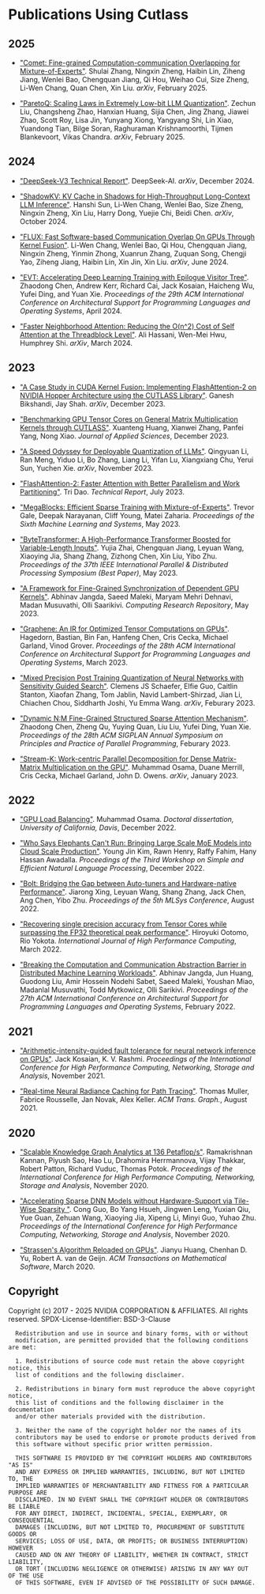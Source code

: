 # Publications Using Cutlass

## 2025

- ["Comet: Fine-grained Computation-communication Overlapping for Mixture-of-Experts"](https://arxiv.org/abs/2502.19811). Shulai Zhang, Ningxin Zheng, Haibin Lin, Ziheng Jiang, Wenlei Bao, Chengquan Jiang, Qi Hou, Weihao Cui, Size Zheng, Li-Wen Chang, Quan Chen, Xin Liu. _arXiv_, February 2025.

- ["ParetoQ: Scaling Laws in Extremely Low-bit LLM Quantization"](https://arxiv.org/abs/2502.02631). Zechun Liu, Changsheng Zhao, Hanxian Huang, Sijia Chen, Jing Zhang, Jiawei Zhao, Scott Roy, Lisa Jin, Yunyang Xiong, Yangyang Shi, Lin Xiao, Yuandong Tian, Bilge Soran, Raghuraman Krishnamoorthi, Tijmen Blankevoort, Vikas Chandra. _arXiv_, February 2025.

## 2024

- ["DeepSeek-V3 Technical Report"](https://arxiv.org/abs/2412.19437). DeepSeek-AI. _arXiv_, December 2024.

- ["ShadowKV: KV Cache in Shadows for High-Throughput Long-Context LLM Inference"](https://arxiv.org/abs/2410.21465). Hanshi Sun, Li-Wen Chang, Wenlei Bao, Size Zheng, Ningxin Zheng, Xin Liu, Harry Dong, Yuejie Chi, Beidi Chen. _arXiv_, October 2024.

- ["FLUX: Fast Software-based Communication Overlap On GPUs Through Kernel Fusion"](https://arxiv.org/abs/2406.06858). Li-Wen Chang, Wenlei Bao, Qi Hou, Chengquan Jiang, Ningxin Zheng, Yinmin Zhong, Xuanrun Zhang, Zuquan Song, Chengji Yao, Ziheng Jiang, Haibin Lin, Xin Jin, Xin Liu. _arXiv_, June 2024.

- ["EVT: Accelerating Deep Learning Training with Epilogue Visitor Tree"](https://dl.acm.org/doi/10.1145/3620666.3651369). Zhaodong Chen, Andrew Kerr, Richard Cai, Jack Kosaian, Haicheng Wu, Yufei Ding, and Yuan Xie. _Proceedings of the 29th ACM International Conference on Architectural Support for Programming Languages and Operating Systems_, April 2024.

- ["Faster Neighborhood Attention: Reducing the O(n^2) Cost of Self Attention at the Threadblock Level"](https://arxiv.org/abs/2403.04690). Ali Hassani, Wen-Mei Hwu, Humphrey Shi. _arXiv_, March 2024.

## 2023

- ["A Case Study in CUDA Kernel Fusion: Implementing FlashAttention-2 on NVIDIA Hopper Architecture using the CUTLASS Library"](https://arxiv.org/abs/2312.11918). Ganesh Bikshandi, Jay Shah. _arXiv_, December 2023.

- ["Benchmarking GPU Tensor Cores on General Matrix Multiplication Kernels through CUTLASS"](https://www.mdpi.com/2076-3417/13/24/13022). Xuanteng Huang, Xianwei Zhang, Panfei Yang, Nong Xiao. _Journal of Applied Sciences_, December 2023.

- ["A Speed Odyssey for Deployable Quantization of LLMs"](https://arxiv.org/abs/2311.09550). Qingyuan Li, Ran Meng, Yiduo Li, Bo Zhang, Liang Li, Yifan Lu, Xiangxiang Chu, Yerui Sun, Yuchen Xie. _arXiv_, November 2023.

- ["FlashAttention-2: Faster Attention with Better Parallelism and Work Partitioning"](https://arxiv.org/abs/2307.08691). Tri Dao. _Technical Report_, July 2023.

- ["MegaBlocks: Efficient Sparse Training with Mixture-of-Experts"](https://arxiv.org/abs/2211.15841). Trevor Gale, Deepak Narayanan, Cliff Young, Matei Zaharia. _Proceedings of the Sixth Machine Learning and Systems_, May 2023.

- ["ByteTransformer: A High-Performance Transformer Boosted for Variable-Length Inputs"](https://arxiv.org/abs/2210.03052). Yujia Zhai, Chengquan Jiang, Leyuan Wang, Xiaoying Jia, Shang Zhang, Zizhong Chen, Xin Liu, Yibo Zhu. _Proceedings of the 37th IEEE International Parallel & Distributed Processing Symposium (Best Paper)_, May 2023.

- ["A Framework for Fine-Grained Synchronization of Dependent GPU Kernels"](https://arxiv.org/abs/2305.13450). Abhinav Jangda, Saeed Maleki, Maryam Mehri Dehnavi, Madan Musuvathi, Olli Saarikivi. _Computing Research Repository_, May 2023.

- ["Graphene: An IR for Optimized Tensor Computations on GPUs"](https://dl.acm.org/doi/pdf/10.1145/3582016.3582018). Hagedorn, Bastian, Bin Fan, Hanfeng Chen, Cris Cecka, Michael Garland, Vinod Grover. _Proceedings of the 28th ACM International Conference on Architectural Support for Programming Languages and Operating Systems_, March 2023.

- ["Mixed Precision Post Training Quantization of Neural Networks with Sensitivity Guided Search"](https://arxiv.org/abs/2302.01382). Clemens JS Schaefer, Elfie Guo, Caitlin Stanton, Xiaofan Zhang, Tom Jablin, Navid Lambert-Shirzad, Jian Li, Chiachen Chou, Siddharth Joshi, Yu Emma Wang. _arXiv_, Feburary 2023.

- ["Dynamic N:M Fine-Grained Structured Sparse Attention Mechanism"](https://dl.acm.org/doi/abs/10.1145/3572848.3577500). Zhaodong Chen, Zheng Qu, Yuying Quan, Liu Liu, Yufei Ding, Yuan Xie. _Proceedings of the 28th ACM SIGPLAN Annual Symposium on Principles and Practice of Parallel Programming_, Feburary 2023.

- ["Stream-K: Work-centric Parallel Decomposition for Dense Matrix-Matrix Multiplication on the GPU"](https://arxiv.org/abs/2301.03598). Muhammad Osama, Duane Merrill, Cris Cecka, Michael Garland, John D. Owens. _arXiv_, January 2023.

## 2022

- ["GPU Load Balancing"](https://arxiv.org/abs/2212.08964). Muhammad Osama. _Doctoral dissertation, University of California, Davis_, December 2022.

- ["Who Says Elephants Can't Run: Bringing Large Scale MoE Models into Cloud Scale Production"](https://arxiv.org/abs/2211.10017). Young Jin Kim, Rawn Henry, Raffy Fahim, Hany Hassan Awadalla. _Proceedings of the Third Workshop on Simple and Efficient Natural Language Processing_, December 2022.

- ["Bolt: Bridging the Gap between Auto-tuners and Hardware-native Performance"](https://arxiv.org/abs/2110.15238). Jiarong Xing, Leyuan Wang, Shang Zhang, Jack Chen, Ang Chen, Yibo Zhu. _Proceedings of the 5th MLSys Conference_, August 2022.

- ["Recovering single precision accuracy from Tensor Cores while surpassing the FP32 theoretical peak performance"](https://arxiv.org/abs/2203.03341). Hiroyuki Ootomo, Rio Yokota. _International Journal of High Performance Computing_, March 2022.

- ["Breaking the Computation and Communication Abstraction Barrier in Distributed Machine Learning Workloads"](https://arxiv.org/abs/2105.05720). Abhinav Jangda, Jun Huang, Guodong Liu, Amir Hossein Nodehi Sabet, Saeed Maleki, Youshan Miao, Madanlal Musuvathi, Todd Mytkowicz, Olli Sarikivi. _Proceedings of the 27th ACM International Conference on Architectural Support for Programming Languages and Operating Systems_, February 2022.

## 2021

- ["Arithmetic-intensity-guided fault tolerance for neural network inference on GPUs"](https://dl.acm.org/doi/abs/10.1145/3458817.3476184). Jack Kosaian, K. V. Rashmi. _Proceedings of the International Conference for High Performance Computing, Networking, Storage and Analysis_, November 2021.

- ["Real-time Neural Radiance Caching for Path Tracing"](https://dl.acm.org/doi/abs/10.1145/3450626.3459812). Thomas Muller, Fabrice Rousselle, Jan Novak, Alex Keller. _ACM Trans. Graph._, August 2021.

## 2020

- ["Scalable Knowledge Graph Analytics at 136 Petaflop/s"](https://www.computer.org/csdl/proceedings-article/sc/2020/999800a061/1oeORDgCM0g). Ramakrishnan Kannan, Piyush Sao, Hao Lu, Drahomira Herrmannova, Vijay Thakkar,  Robert Patton, Richard Vuduc, Thomas Potok. _Proceedings of the International Conference for High Performance Computing, Networking, Storage and Analysis_, November 2020.

- ["Accelerating Sparse DNN Models without Hardware-Support via Tile-Wise Sparsity
"](https://arxiv.org/abs/2008.13006). Cong Guo, Bo Yang Hsueh, Jingwen Leng, Yuxian Qiu, Yue Guan, Zehuan Wang, Xiaoying Jia, Xipeng Li, Minyi Guo, Yuhao Zhu. _Proceedings of the International Conference for High Performance Computing, Networking, Storage and Analysis_, November 2020.

- ["Strassen's Algorithm Reloaded on GPUs"](https://dl.acm.org/doi/10.1145/3372419). Jianyu Huang, Chenhan D. Yu, Robert A. van de Geijn. _ACM Transactions on Mathematical Software_, March 2020.

## Copyright

Copyright (c) 2017 - 2025 NVIDIA CORPORATION & AFFILIATES. All rights reserved.
SPDX-License-Identifier: BSD-3-Clause

```
  Redistribution and use in source and binary forms, with or without
  modification, are permitted provided that the following conditions are met:

  1. Redistributions of source code must retain the above copyright notice, this
  list of conditions and the following disclaimer.

  2. Redistributions in binary form must reproduce the above copyright notice,
  this list of conditions and the following disclaimer in the documentation
  and/or other materials provided with the distribution.

  3. Neither the name of the copyright holder nor the names of its
  contributors may be used to endorse or promote products derived from
  this software without specific prior written permission.

  THIS SOFTWARE IS PROVIDED BY THE COPYRIGHT HOLDERS AND CONTRIBUTORS "AS IS"
  AND ANY EXPRESS OR IMPLIED WARRANTIES, INCLUDING, BUT NOT LIMITED TO, THE
  IMPLIED WARRANTIES OF MERCHANTABILITY AND FITNESS FOR A PARTICULAR PURPOSE ARE
  DISCLAIMED. IN NO EVENT SHALL THE COPYRIGHT HOLDER OR CONTRIBUTORS BE LIABLE
  FOR ANY DIRECT, INDIRECT, INCIDENTAL, SPECIAL, EXEMPLARY, OR CONSEQUENTIAL
  DAMAGES (INCLUDING, BUT NOT LIMITED TO, PROCUREMENT OF SUBSTITUTE GOODS OR
  SERVICES; LOSS OF USE, DATA, OR PROFITS; OR BUSINESS INTERRUPTION) HOWEVER
  CAUSED AND ON ANY THEORY OF LIABILITY, WHETHER IN CONTRACT, STRICT LIABILITY,
  OR TORT (INCLUDING NEGLIGENCE OR OTHERWISE) ARISING IN ANY WAY OUT OF THE USE
  OF THIS SOFTWARE, EVEN IF ADVISED OF THE POSSIBILITY OF SUCH DAMAGE.
```
